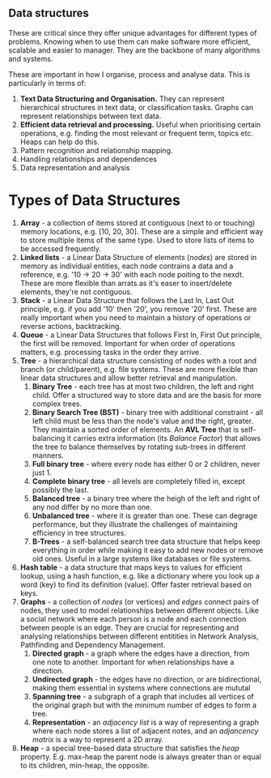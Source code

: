 ## Data structures

These are critical since they offer unique advantages for different types of problems. Knowing when to use them can make software more efficient, scalable and easier to manager. They are the backbone of many algorithms and systems.

These are important in how I organise, process and analyse data. This is particularly in terms of:

1. **Text Data Structuring and Organisation.** They can represent hierarchical structures in text data, or classification tasks. Graphs can represent relationships between text data. 
2. **Efficient data retrieval and processing.** Useful when prioritising certain operations, e.g. finding the most relevant or frequent term, topics etc. Heaps can help do this. 
3. Pattern recognition and relationship mapping.
4. Handling relationships and dependences
5. Data representation and analysis

# Types of Data Structures

1. **Array** - a collection of items stored at contiguous (next to or touching) memory locations, e.g. [10, 20, 30]. These are a simple and efficient way to store multiple items of the same type. Used to store lists of items to be accessed frequently.
2. **Linked lists** - a Linear Data Structure of elements (*nodes*) are stored in memory as individual entities, each node contrains a data and a reference, e.g. '10 -> 20 -> 30' with each node poiting to the nexdt. These are more flexible than arrats as it's easer to insert/delete elements, they're not contiguous. 
3. **Stack** - a Linear Data Structure that follows the Last In, Last Out principle, e.g. if you add '10' then '20', you remove '20' first. These are really important when you need to maintain a history of operations or reverse actions, backtracking.
4. **Queue** - a Linear Data Structures that follows First In, First Out principle, the first will be removed. Important for when order of operations matters, e.g. processing tasks in the order they arrive.
5. **Tree** - a hierarchical data structure consisting of nodes with a root and branch (or child/parent), e.g. file systems. These are more flexible than linear data structures and allow better retrieval and manipulation.
    1. **Binary Tree** - each tree has at most two children, the left and right child. Offer a structured way to store data and are the basis for more complex trees.
    2. **Binary Search Tree (BST)** - binary tree with additional constraint - all left child must be less than the node's value and the right, greater. They maintain a sorted order of elements. An **AVL Tree** that is self-balancing it carries extra information (its *Balance Factor*) that allows the tree to balance themselves by rotating sub-trees in different manners.
    3. **Full binary tree** - where every node has either 0 or 2 children, never just 1.
    4. **Complete binary tree** - all levels are completely filled in, except possibly the last.
    5. **Balanced tree** - a binary tree where the heigh of the left and right of any nod differ by no more than one.
    6. **Unbalanced tree** - where it is greater than one. These can degrage performance, but they illustrate the challenges of maintaining efficiency in tree structures.
    8. **B-Trees** - a self-balanced search tree data structure that helps keep everything in order while making it easy to add new nodes or remove old ones. Useful in a large systems like databases or file systems. 
6. **Hash table** - a data structure that maps keys to values for efficient lookup, using a hash function, e.g. like a dictionary where you look up a word (key) to find its definition (value). Offer faster retrieval based on keys. 
7. **Graphs** - a collection of *nodes* (or vertices) and *edges* connect pairs of nodes, they used to model relationships between different objects. Like a social network where each person is a node and each connection between people is an edge. They are crucial for representing and analysing relationships between different entitities in Network Analysis, Pathfinding and Dependency Management.
    1. **Directed graph** - a graph where the edges have a direction, from one note to another. Important for when relationships have a direction. 
    2. **Undirected graph** - the edges have no direction, or are bidirectional, making them essential in systems where connections are mututal
    3. **Spanning tree** - a subgraph of a graph that includes all vertices of the original graph but with the minimum number of edges to form a tree.
    4. **Representation** - an *adjacency list* is a way of representing a graph where each node stores a list of adjacent notes, and an *adjancency matrix* is a way to represent a 2D array. 
8. **Heap** - a special tree-based data structure that satisfies the *heap* property. E.g. max-heap the parent node is always greater than or equal to its children, min-heap, the opposite. 
